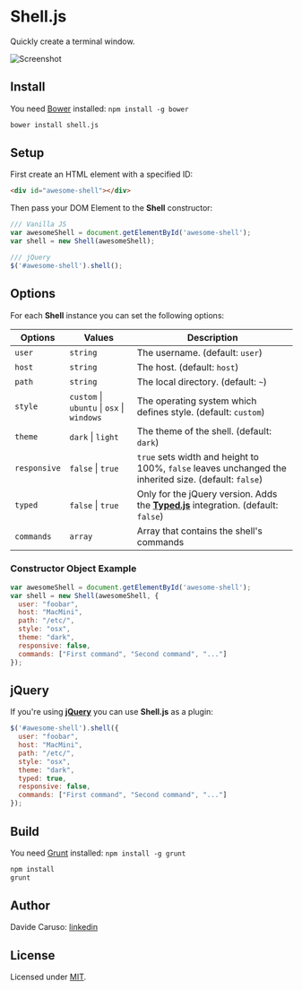 # Shell.js

Quickly create a terminal window.

![Screenshot](https://github.com/davidecaruso/shell.js/blob/master/images/screenshot.png)

## Install

You need [Bower][bower] installed: `npm install -g bower`

```bash
bower install shell.js
```


## Setup

First create an HTML element with a specified ID:

```html
<div id="awesome-shell"></div>
```

Then pass your DOM Element to the **Shell** constructor:

```javascript
/// Vanilla JS
var awesomeShell = document.getElementById('awesome-shell');
var shell = new Shell(awesomeShell);

/// jQuery
$('#awesome-shell').shell();
```

## Options

For each **Shell** instance you can set the following options:

| Options             | Values              | Description                                                                                                                           |
| ------------------- | ------------------- | --------------------------------------------------------------------------------------------------------------------------------------|
| `user`              | `string`                                    | The username. (default: `user`)                                                                               |
| `host`              | `string`                                    | The host. (default: `host`)                                                                                   |
| `path`              | `string`                                    | The local directory. (default: `~`)                                                                           |
| `style`             | `custom` \| `ubuntu` \| `osx` \| `windows`  | The operating system which defines style. (default: `custom`)                                                 |
| `theme`             | `dark`  \| `light`                          | The theme of the shell. (default: `dark`)                                                                     |
| `responsive`        | `false` \| `true`                           | `true` sets width and height to 100%, `false` leaves unchanged the inherited size. (default: `false`)         |
| `typed`             | `false` \| `true`                           | Only for the jQuery version. Adds the **[Typed.js][typedjs]** integration. (default: `false`)                 |
| `commands`          | `array`                                     | Array that contains the shell's commands                                                                      |

### Constructor Object Example

```javascript
var awesomeShell = document.getElementById('awesome-shell');
var shell = new Shell(awesomeShell, {
  user: "foobar",
  host: "MacMini",
  path: "/etc/",
  style: "osx",
  theme: "dark",
  responsive: false,
  commands: ["First command", "Second command", "..."]
});
```

## jQuery

If you're using **[jQuery][jquery]** you can use **Shell.js** as a plugin:

```javascript
$('#awesome-shell').shell({
  user: "foobar",
  host: "MacMini",
  path: "/etc/",
  style: "osx",
  theme: "dark",
  typed: true,
  responsive: false,
  commands: ["First command", "Second command", "..."]
});
```

## Build

You need [Grunt][grunt] installed: `npm install -g grunt`

```bash
npm install
grunt
```

## Author

Davide Caruso: [linkedin][linkedin]

## License

Licensed under [MIT][mit].

[demo]: &nbsp;
[linkedin]: https://it.linkedin.com/in/davidecaruso93
[mit]: http://www.opensource.org/licenses/mit-license.php
[jquery]: http://jquery.com/
[grunt]: http://gruntjs.com/
[bower]: http://bower.io/
[typedjs]: https://github.com/mattboldt/typed.js/